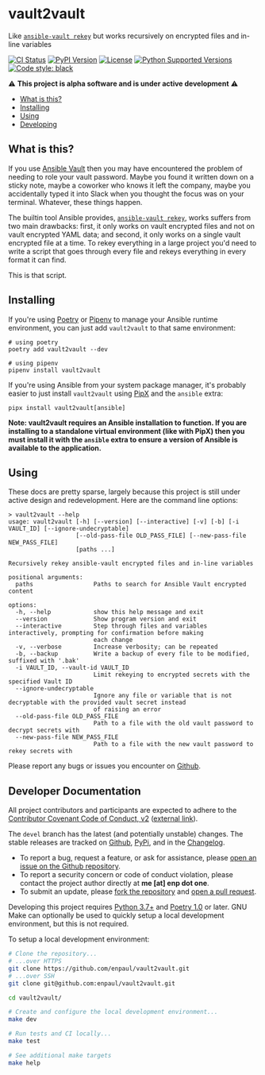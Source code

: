 # vault2vault

Like
[`ansible-vault rekey`](https://docs.ansible.com/ansible/latest/cli/ansible-vault.html#rekey)
but works recursively on encrypted files and in-line variables

[![CI Status](https://github.com/enpaul/vault2vault/workflows/CI/badge.svg?event=push)](https://github.com/enpaul/vault2vault/actions)
[![PyPI Version](https://img.shields.io/pypi/v/vault2vault)](https://pypi.org/project/vault2vault/)
[![License](https://img.shields.io/pypi/l/vault2vault)](https://opensource.org/licenses/MIT)
[![Python Supported Versions](https://img.shields.io/pypi/pyversions/vault2vault)](https://www.python.org)
[![Code style: black](https://img.shields.io/badge/code%20style-black-000000.svg)](https://github.com/psf/black)

⚠️ **This project is alpha software and is under active development** ⚠️

- [What is this?](#what-is-this)
- [Installing](#installing)
- [Using](#using)
- [Developing](#developer-documentation)

## What is this?

If you use [Ansible Vault](https://docs.ansible.com/ansible/latest/user_guide/vault.html)
then you may have encountered the problem of needing to role your vault password. Maybe
you found it written down on a sticky note, maybe a coworker who knows it left the
company, maybe you accidentally typed it into Slack when you thought the focus was on your
terminal. Whatever, these things happen.

The builtin tool Ansible provides,
[`ansible-vault rekey`](https://docs.ansible.com/ansible/latest/cli/ansible-vault.html#rekey),
works suffers from two main drawbacks: first, it only works on vault encrypted files and
not on vault encrypted YAML data; and second, it only works on a single vault encrypted
file at a time. To rekey everything in a large project you'd need to write a script that
goes through every file and rekeys everything in every format it can find.

This is that script.

## Installing

If you're using [Poetry](https://python-poetry.org/) or
[Pipenv](https://pipenv.pypa.io/en/latest/) to manage your Ansible runtime environment,
you can just add `vault2vault` to that same environment:

```
# using poetry
poetry add vault2vault --dev

# using pipenv
pipenv install vault2vault
```

If you're using Ansible from your system package manager, it's probably easier to just
install `vault2vault` using [PipX](https://pypa.github.io/pipx/) and the `ansible` extra:

```
pipx install vault2vault[ansible]
```

**Note: vault2vault requires an Ansible installation to function. If you are installing to a standalone virtual environment (like with PipX) then you must install it with the `ansible` extra to ensure a version of Ansible is available to the application.**

## Using

These docs are pretty sparse, largely because this project is still under active design
and redevelopment. Here are the command line options:

```
> vault2vault --help
usage: vault2vault [-h] [--version] [--interactive] [-v] [-b] [-i VAULT_ID] [--ignore-undecryptable]
                   [--old-pass-file OLD_PASS_FILE] [--new-pass-file NEW_PASS_FILE]
                   [paths ...]

Recursively rekey ansible-vault encrypted files and in-line variables

positional arguments:
  paths                 Paths to search for Ansible Vault encrypted content

options:
  -h, --help            show this help message and exit
  --version             Show program version and exit
  --interactive         Step through files and variables interactively, prompting for confirmation before making
                        each change
  -v, --verbose         Increase verbosity; can be repeated
  -b, --backup          Write a backup of every file to be modified, suffixed with '.bak'
  -i VAULT_ID, --vault-id VAULT_ID
                        Limit rekeying to encrypted secrets with the specified Vault ID
  --ignore-undecryptable
                        Ignore any file or variable that is not decryptable with the provided vault secret instead
                        of raising an error
  --old-pass-file OLD_PASS_FILE
                        Path to a file with the old vault password to decrypt secrets with
  --new-pass-file NEW_PASS_FILE
                        Path to a file with the new vault password to rekey secrets with
```

Please report any bugs or issues you encounter on
[Github](https://github.com/enpaul/vault2vault/issues).

## Developer Documentation

All project contributors and participants are expected to adhere to the
[Contributor Covenant Code of Conduct, v2](CODE_OF_CONDUCT.md) ([external link](https://www.contributor-covenant.org/version/2/0/code_of_conduct/)).

The `devel` branch has the latest (and potentially unstable) changes. The stable releases
are tracked on [Github](https://github.com/enpaul/vault2vault/releases),
[PyPi](https://pypi.org/project/vault2vault/#history), and in the
[Changelog](CHANGELOG.md).

- To report a bug, request a feature, or ask for assistance, please
  [open an issue on the Github repository](https://github.com/enpaul/vault2vault/issues/new).
- To report a security concern or code of conduct violation, please contact the project
  author directly at **‌me \[at‌\] enp dot‎ ‌one**.
- To submit an update, please
  [fork the repository](https://docs.github.com/en/enterprise/2.20/user/github/getting-started-with-github/fork-a-repo)
  and [open a pull request](https://github.com/enpaul/vault2vault/compare).

Developing this project requires [Python 3.7+](https://www.python.org/downloads/) and
[Poetry 1.0](https://python-poetry.org/docs/#installation) or later. GNU Make can
optionally be used to quickly setup a local development environment, but this is not
required.

To setup a local development environment:

```bash
# Clone the repository...
# ...over HTTPS
git clone https://github.com/enpaul/vault2vault.git
# ...over SSH
git clone git@github.com:enpaul/vault2vault.git

cd vault2vault/

# Create and configure the local development environment...
make dev

# Run tests and CI locally...
make test

# See additional make targets
make help
```
